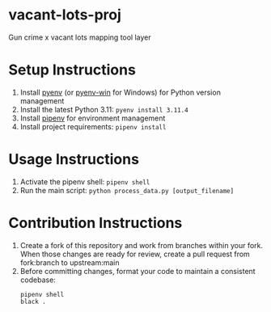 # vacant-lots-proj
Gun crime x vacant lots mapping tool layer

# Setup Instructions
1. Install [pyenv](https://github.com/pyenv/pyenv) (or [pyenv-win](https://github.com/pyenv-win/pyenv-win) for Windows) for Python version management
2. Install the latest Python 3.11: `pyenv install 3.11.4`
3. Install [pipenv](https://github.com/pypa/pipenv) for environment management
4. Install project requirements: `pipenv install`

# Usage Instructions
1. Activate the pipenv shell: `pipenv shell`
2. Run the main script: `python process_data.py [output_filename]`

# Contribution Instructions
1. Create a fork of this repository and work from branches within your fork. When those changes are ready for review, create a pull request from fork:branch to upstream:main
2. Before committing changes, format your code to maintain a consistent codebase: 
    ```
    pipenv shell
    black .
    ```
